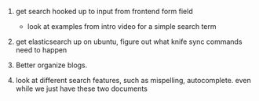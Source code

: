 1. get search hooked up to input from frontend form field

	- look at examples from intro video for a simple search term


2. get elasticsearch up on ubuntu, figure out what knife sync commands need to happen
3. Better organize blogs.
4. look at different search features, such as mispelling, autocomplete. even while we just have these two documents